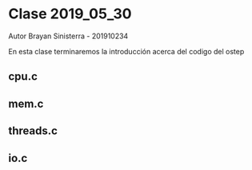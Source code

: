 # Clase 2019_05_30 

Autor Brayan Sinisterra - 201910234

En esta clase terminaremos la introducción acerca del codigo del ostep

## cpu.c

## mem.c

## threads.c

## io.c


